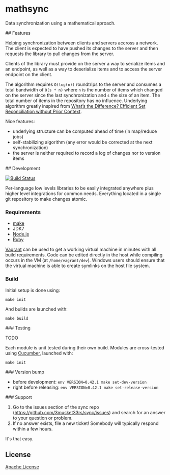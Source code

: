 # mathsync

Data synchronization using a mathematical aproach.

## Features

Helping synchronization between clients and servers accross a network. The client is expected to have pushed its changes to the server and then requests the library to pull changes from the server.

Clients of the library must provide on the server a way to serialize items and an endpoint, as well as a way to deserialize  items and to access the server endpoint on the client.

The algorithm requires `O(log(n))` roundtrips to the server and consumes a total bandwidth of `O(s * n)` where `n` is the number of items which changed on the server since the last synchronization and `s` the size of an item. The total number of items in the repository has no influence. Underlying algorithm greatly inspired from [What’s the Difference? Efficient Set Reconciliation without Prior Context](http://conferences.sigcomm.org/sigcomm/2011/papers/sigcomm/p218.pdf).

Nice features:

* underlying structure can be computed ahead of time (in map/reduce jobs)
* self-stabilizing algorithm (any error would be corrected at the next synchronization)
* the server is neither required to record a log of changes nor to version items

## Development

[![Build Status](https://travis-ci.org/3musket33rs/mathsync.png?branch=master)](https://travis-ci.org/3musket33rs/mathsync)

Per-language low levels libraries to be easily integrated anywhere plus higher level integrations for common needs. Everything located in a single git repository to make changes atomic.

### Requirements

* [make](http://www.gnu.org/software/make/)
* JDK7
* [Node.js](http://nodejs.org/)
* [Ruby](https://www.ruby-lang.org/)

[Vagrant](http://www.vagrantup.com/) can be used to get a working virtual machine in minutes with all build requirements. Code can be edited directly in the host while compiling occurs in the VM (at `/home/vagrant/dev`). Windows users should ensure that the virtual machine is able to create symlinks on the host file system.

### Build

Initial setup is done using:

```
make init
```

And builds are launched with:

```
make build
```

### Testing

TODO

Each module is unit tested during their own build. Modules are cross-tested using [Cucumber](http://cukes.info/), launched with:

```
make init
```

### Version bump

* before development: `env VERSION=0.42.1 make set-dev-version`
* right before releasing: `env VERSION=0.42.1 make set-release-version`

### Support

1. Go to the issues section of the sync repo
   (https://github.com/3musket33rs/sync/issues) and search for an answer to your
   question or problem.
2. If no answer exists, file a new ticket!  Somebody will typically respond
   within a few hours.

It's that easy.


## License

[Apache License](http://www.apache.org/licenses/LICENSE-2.0)
